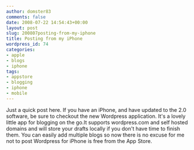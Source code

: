 ```yaml
---
author: domster83
comments: false
date: 2008-07-22 14:54:43+00:00
layout: post
slug: 200807posting-from-my-iphone
title: Posting from my iPhone
wordpress_id: 74
categories:
- apple
- blogs
- iphone
tags:
- appstore
- blogging
- iphone
- mobile
---
```


Just a quick post here. If you have an iPhone, and have updated to the 2.0 software, be sure to checkout the new Wordpress application. It's a lovely little app for blogging on the go.It supports wordpress.com and self hosted domains and will store your drafts locally if you don't have time to finish them.
You can easily add multiple blogs so now there is no excuse for me not to post
Wordpress for iPhone is free from the App Store.
